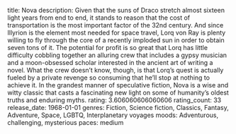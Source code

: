 title: Nova
description: Given that the suns of Draco stretch almost sixteen light years from end to end, it stands to reason that the cost of transportation is the most important factor of the 32nd century. And since Illyrion is the element most needed for space travel, Lorq von Ray is plenty willing to fly through the core of a recently imploded sun in order to obtain seven tons of it. The potential for profit is so great that Lorq has little difficulty cobbling together an alluring crew that includes a gypsy musician and a moon-obsessed scholar interested in the ancient art of writing a novel. What the crew doesn’t know, though, is that Lorq’s quest is actually fueled by a private revenge so consuming that he’ll stop at nothing to achieve it. In the grandest manner of speculative fiction, Nova is a wise and witty classic that casts a fascinating new light on some of humanity’s oldest truths and enduring myths.
rating: 3.606060606060606
rating_count: 33
release_date: 1968-01-01
genres: Fiction, Science fiction, Classics, Fantasy, Adventure, Space, LGBTQ, Interplanetary voyages
moods: Adventurous, challenging, mysterious
paces: medium